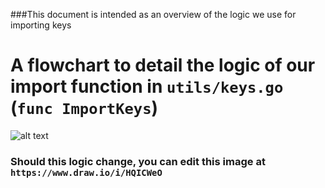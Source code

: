 ###This document is intended as an overview of the logic we use for importing keys

# A flowchart to detail the logic of our import function in `utils/keys.go` (`func ImportKeys`)

![alt text](https://i.imgur.com/HQICWeO.png "Flowchart of key import logic")

### Should this logic change, you can edit this image at `https://www.draw.io/i/HQICWeO`


